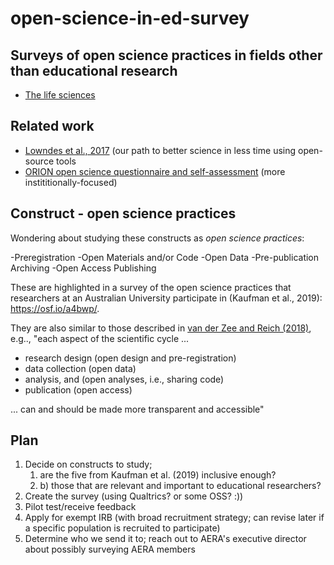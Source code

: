 # open-science-in-ed-survey

## Surveys of open science practices in fields other than educational research

- [The life sciences](http://dx.doi.org/10.1371/journal.pcbi.1005755)

## Related work

- [Lowndes et al., 2017](https://scholar.google.com/scholar?hl=en&as_sdt=0%2C43&q=+Lowndes+et+al.%2C+2017&btnG=&oq=lownd) (our path to better science in less time using open-source tools
- [ORION open science questionnaire and self-assessment](https://www.orion-openscience.eu/public/2019-01/ORION_Questionaire_RPFO-CRECIM.pdf) (more instititionally-focused)

## Construct - open science practices

Wondering about studying these constructs as *open science practices*:

-Preregistration
-Open Materials and/or Code
-Open Data
-Pre-publication Archiving
-Open Access Publishing  

These are highlighted in a survey of the open science practices that researchers at an Australian University participate in (Kaufman et al., 2019): https://osf.io/a4bwp/.

They are also similar to those described in [van der Zee and Reich (2018)](https://journals.sagepub.com/doi/full/10.1177/2332858418787466), e.g.., "each aspect of the scientific cycle ... 

- research design (open design and pre-registration)
- data collection (open data)
- analysis, and (open analyses, i.e., sharing code)
- publication (open access)

... can and should be made more transparent and accessible"

## Plan

1. Decide on constructs to study; 
   1. are the five from Kaufman et al. (2019) inclusive enough?
   1. b) those that are relevant and important to educational researchers?
1. Create the survey (using Qualtrics? or some OSS? :))
1. Pilot test/receive feedback
1. Apply for exempt IRB (with broad recruitment strategy; can revise later if a specific population is recruited to participate)
1. Determine who we send it to; reach out to AERA's executive director about possibly surveying AERA members
